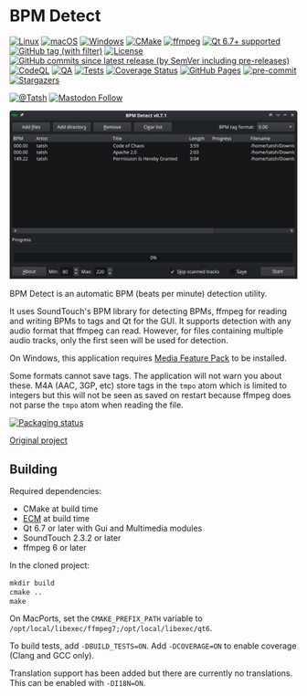# BPM Detect

[![Linux](https://img.shields.io/badge/Linux-FCC624?logo=linux&logoColor=black)](https://www.gentoo.org/)
[![macOS](https://img.shields.io/badge/macOS-000000?logo=apple&logoColor=F0F0F0)](https://www.apple.com/macos)
[![Windows](https://custom-icon-badges.demolab.com/badge/Windows-0078D6?logo=windows11&logoColor=white)](https://www.microsoft.com/en-us/windows)
[![CMake](https://img.shields.io/badge/cmake-black.svg?logo=cmake&logoColor=064F8C)](https://cmake.org/)
[![ffmpeg](https://img.shields.io/badge/ffmpeg-black.svg?logo=ffmpeg&logoColor=007808)](https://ffmpeg.org/)
[![Qt 6.7+ supported](https://img.shields.io/badge/qt-6.7+-black.svg?logo=qt&logoColor=00fa6f)](https://doc.qt.io/)
[![GitHub tag (with filter)](https://img.shields.io/github/v/tag/Tatsh/bpmdetect)](https://github.com/Tatsh/bpmdetect/tags)
[![License](https://img.shields.io/github/license/Tatsh/bpmdetect)](https://github.com/Tatsh/bpmdetect/blob/master/LICENSE.txt)
[![GitHub commits since latest release (by SemVer including pre-releases)](https://img.shields.io/github/commits-since/Tatsh/bpmdetect/v0.8.4/master)](https://github.com/Tatsh/bpmdetect/compare/v0.8.4...master)
[![CodeQL](https://github.com/Tatsh/bpmdetect/actions/workflows/codeql.yml/badge.svg)](https://github.com/Tatsh/bpmdetect/actions/workflows/codeql.yml)
[![QA](https://github.com/Tatsh/bpmdetect/actions/workflows/qa.yml/badge.svg)](https://github.com/Tatsh/bpmdetect/actions/workflows/qa.yml)
[![Tests](https://github.com/Tatsh/bpmdetect/actions/workflows/tests.yml/badge.svg)](https://github.com/Tatsh/bpmdetect/actions/workflows/tests.yml)
[![Coverage Status](https://coveralls.io/repos/github/Tatsh/bpmdetect/badge.svg?branch=master)](https://coveralls.io/github/Tatsh/bpmdetect?branch=master)
[![GitHub Pages](https://github.com/Tatsh/bpmdetect/actions/workflows/pages.yml/badge.svg)](https://tatsh.github.io/bpmdetect/)
[![pre-commit](https://img.shields.io/badge/pre--commit-enabled-brightgreen?logo=pre-commit&logoColor=white)](https://github.com/pre-commit/pre-commit)
[![Stargazers](https://img.shields.io/github/stars/Tatsh/bpmdetect?logo=github&style=flat)](https://github.com/Tatsh/bpmdetect/stargazers)

[![@Tatsh](https://img.shields.io/badge/dynamic/json?url=https%3A%2F%2Fpublic.api.bsky.app%2Fxrpc%2Fapp.bsky.actor.getProfile%2F%3Factor%3Ddid%3Aplc%3Auq42idtvuccnmtl57nsucz72%26query%3D%24.followersCount%26style%3Dsocial%26logo%3Dbluesky%26label%3DFollow%2520%40Tatsh&query=%24.followersCount&style=social&logo=bluesky&label=Follow%20%40Tatsh)](https://bsky.app/profile/Tatsh.bsky.social)
[![Mastodon Follow](https://img.shields.io/mastodon/follow/109370961877277568?domain=hostux.social&style=social)](https://hostux.social/@Tatsh)

![Screenshot](https://raw.githubusercontent.com/Tatsh/bpmdetect/master/screenshot.png)

BPM Detect is an automatic BPM (beats per minute) detection utility.

It uses SoundTouch's BPM library for detecting BPMs, ffmpeg for reading and writing BPMs to tags
and Qt for the GUI. It supports detection with any audio format that ffmpeg can read. However, for
files containing multiple audio tracks, only the first seen will be used for detection.

On Windows, this application requires
[Media Feature Pack](https://support.microsoft.com/en-us/topic/media-feature-pack-list-for-windows-n-editions-c1c6fffa-d052-8338-7a79-a4bb980a700a)
to be installed.

Some formats cannot save tags. The application will not warn you about these. M4A (AAC, 3GP, etc)
store tags in the `tmpo` atom which is limited to integers but this will not be seen as saved on
restart because ffmpeg does not parse the `tmpo` atom when reading the file.

[![Packaging status](https://repology.org/badge/vertical-allrepos/bpmdetect.svg)](https://repology.org/project/bpmdetect/versions)

[Original project](https://sourceforge.net/projects/bpmdetect/)

## Building

Required dependencies:

- CMake at build time
- [ECM](https://invent.kde.org/frameworks/extra-cmake-modules) at build time
- Qt 6.7 or later with Gui and Multimedia modules
- SoundTouch 2.3.2 or later
- ffmpeg 6 or later

In the cloned project:

```shell
mkdir build
cmake ..
make
```

On MacPorts, set the `CMAKE_PREFIX_PATH` variable to
`/opt/local/libexec/ffmpeg7;/opt/local/libexec/qt6`.

To build tests, add `-DBUILD_TESTS=ON`. Add `-DCOVERAGE=ON` to enable coverage (Clang and GCC only).

Translation support has been added but there are currently no translations. This can be enabled with
`-DI18N=ON`.
